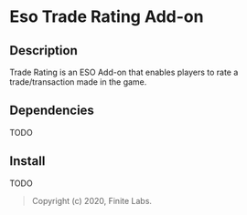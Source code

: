 # Eso Trade Rating Add-on

## Description

Trade Rating is an ESO Add-on that enables players to rate a trade/transaction made in the game.

## Dependencies

TODO

## Install

TODO

> Copyright (c) 2020, Finite Labs.
